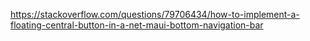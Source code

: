 https://stackoverflow.com/questions/79706434/how-to-implement-a-floating-central-button-in-a-net-maui-bottom-navigation-bar
